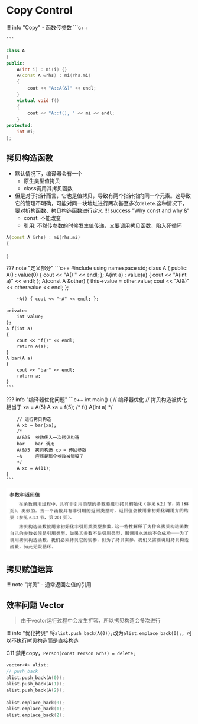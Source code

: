 # Copy Control

!!! info "Copy"
    - 函数传参数
    ```c++
    
    ```

```c++
class A
{
public:
    A(int i) : mi(i) {}
    A(const A &rhs) : mi(rhs.mi)
    {
        cout << "A::A(&)" << endl;
    }
    virtual void f()
    {
        cout << "A::f(), " << mi << endl;
    }
protected:
    int mi;
};
```

## 拷贝构造函数

- 默认情况下，编译器会有一个
    - 原生类型值拷贝
    - class调用其拷贝函数
- 但是对于指针而言，它也是值拷贝，导致有两个指针指向同一个元素。这导致它的管理不明确，可能对同一块地址进行两次甚至多次`delete`.这种情况下，要对析构函数、拷贝构造函数进行定义
!!! success "Why const and why &"
    - const: 不能改变
    - 引用: 不然传参数的时候发生值传递，又要调用拷贝函数，陷入死循环
```c++
A(const A &rhs) : mi(rhs.mi)
{

}
```

??? note "定义部分"
    ```c++
    #include <iostream>
    using namespace std;
    class A
    {
    public:
        A() : value(0) { cout << "A() " << endl; };
        A(int a) : value(a) { cout << "A(int a)" << endl; };
        A(const A &other)
        {
            this->value = other.value;
            cout << "A(&)" << other.value << endl;
        };

        ~A() { cout << "~A" << endl; };

    private:
        int value;
    };
    A f(int a)
    {
        cout << "f()" << endl;
        return A(a);
    }
    A bar(A a)
    {
        cout << "bar" << endl;
        return a;
    }
    ```

??? info "编译器优化问题"
    ```c++
    int main()
    {
        // 编译器优化
        // 拷贝构造被优化 相当于 xa = A(5)
        A xa = f(5);
        /*
        f()
        A(int a)
        */

        // 进行拷贝构造
        A xb = bar(xa);
        /*
        A(&)5  参数传入一次拷贝构造
        bar    bar 调用
        A(&)5  拷贝构造 xb = 传回参数
        ~A     应该是那个参数被销毁了
        */
        A xc = A(11);
    }
    ```

![alt text](images/custom-image-1.png)

## 拷贝赋值运算

!!! note "拷贝"
    - 通常返回左值的引用

## 效率问题 Vector

> 由于vector运行过程中会发生扩容，所以拷贝构造会多次进行
>

!!! info "优化拷贝"
    将`alist.push_back(A(0));`改为`alist.emplace_back(0);`，可以不执行拷贝构造而是直接构造

<span class="box box-blue">C11</span>
禁用copy，`Person(const Person &rhs) = delete;`


```c++
vector<A> alist;
// push_back
alist.push_back(A(0));
alist.push_back(A(1));
alist.push_back(A(2));

alist.emplace_back(0);
alist.emplace_back(1);
alist.emplace_back(2);
```
